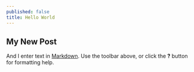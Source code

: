 ```yaml
---
published: false
title: Hello World
---
```


## My New Post

And I enter text in [Markdown](http://daringfireball.net/projects/markdown/). Use the toolbar above, or click the **?** button for formatting help.
